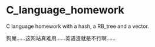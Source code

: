# C_language_homework
C language homework with a hash, a RB_tree and a vector.

狗屎……这网站真难用……英语渣就是不行啊……
